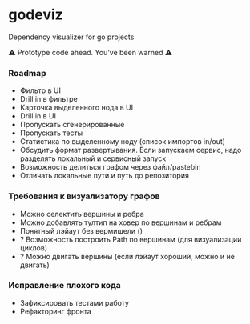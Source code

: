 # godeviz

Dependency visualizer for go projects

⚠️ Prototype code ahead. You've been warned ⚠️


### Roadmap

- Фильтр в UI
- Drill in в фильтре
- Карточка выделенного нода в UI
- Drill in в UI
- Пропускать сгенерированные
- Пропускать тесты
- Статистика по выделенному ноду (список импортов in/out)
- Обсудить формат развертывания. Если запускаем сервис, надо разделять локальный и сервисный запуск
- Возможность делиться графом через файл/pastebin
- Отличать локальные пути и путь до репозитория

### Требования к визуализатору графов

- Можно селектить вершины и ребра
- Можно добавлять тултип на ховер по вершинам и ребрам
- Понятный лэйаут без вермишели ()
- ? Возможность построить Path по вершинам (для визуализации циклов)
- ? Можно двигать вершины (если лэйаут хороший, можно и не двигать)

### Исправление плохого кода

- Зафиксировать тестами работу
- Рефакторинг фронта